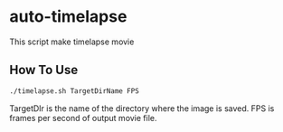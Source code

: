 # auto-timelapse
This script make timelapse movie

## How To Use
```bash
./timelapse.sh TargetDirName FPS
```

TargetDIr is the name of the directory where the image is saved.
FPS is frames per second of output movie file.
